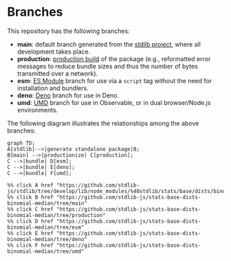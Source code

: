 <!--

@license Apache-2.0

Copyright (c) 2022 The Stdlib Authors.

Licensed under the Apache License, Version 2.0 (the "License");
you may not use this file except in compliance with the License.
You may obtain a copy of the License at

    http://www.apache.org/licenses/LICENSE-2.0

Unless required by applicable law or agreed to in writing, software
distributed under the License is distributed on an "AS IS" BASIS,
WITHOUT WARRANTIES OR CONDITIONS OF ANY KIND, either express or implied.
See the License for the specific language governing permissions and
limitations under the License.

-->

# Branches

This repository has the following branches:

-   **main**: default branch generated from the [stdlib project][stdlib-url], where all development takes place.
-   **production**: [production build][production-url] of the package (e.g., reformatted error messages to reduce bundle sizes and thus the number of bytes transmitted over a network).
-   **esm**: [ES Module][esm-url] branch for use via a `script` tag without the need for installation and bundlers.
-   **deno**: [Deno][deno-url] branch for use in Deno.
-   **umd**: [UMD][umd-url] branch for use in Observable, or in dual browser/Node.js environments.

The following diagram illustrates the relationships among the above branches:

```mermaid
graph TD;
A[stdlib]-->|generate standalone package|B;
B[main] -->|productionize| C[production];
C -->|bundle| D[esm];
C -->|bundle| E[deno];
C -->|bundle| F[umd];

%% click A href "https://github.com/stdlib-js/stdlib/tree/develop/lib/node_modules/%40stdlib/stats/base/dists/binomial/median"
%% click B href "https://github.com/stdlib-js/stats-base-dists-binomial-median/tree/main"
%% click C href "https://github.com/stdlib-js/stats-base-dists-binomial-median/tree/production"
%% click D href "https://github.com/stdlib-js/stats-base-dists-binomial-median/tree/esm"
%% click E href "https://github.com/stdlib-js/stats-base-dists-binomial-median/tree/deno"
%% click F href "https://github.com/stdlib-js/stats-base-dists-binomial-median/tree/umd"
```

[stdlib-url]: https://github.com/stdlib-js/stdlib/tree/develop/lib/node_modules/%40stdlib/stats/base/dists/binomial/median
[production-url]: https://github.com/stdlib-js/stats-base-dists-binomial-median/tree/production
[deno-url]: https://github.com/stdlib-js/stats-base-dists-binomial-median/tree/deno
[umd-url]: https://github.com/stdlib-js/stats-base-dists-binomial-median/tree/umd
[esm-url]: https://github.com/stdlib-js/stats-base-dists-binomial-median/tree/esm
